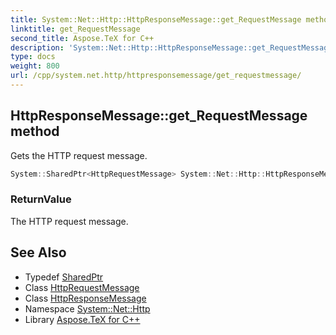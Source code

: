 ```yaml
---
title: System::Net::Http::HttpResponseMessage::get_RequestMessage method
linktitle: get_RequestMessage
second_title: Aspose.TeX for C++
description: 'System::Net::Http::HttpResponseMessage::get_RequestMessage method. Gets the HTTP request message in C++.'
type: docs
weight: 800
url: /cpp/system.net.http/httpresponsemessage/get_requestmessage/
---
```

## HttpResponseMessage::get_RequestMessage method


Gets the HTTP request message.

```cpp
System::SharedPtr<HttpRequestMessage> System::Net::Http::HttpResponseMessage::get_RequestMessage() const
```


### ReturnValue

The HTTP request message.

## See Also

* Typedef [SharedPtr](../../../system/sharedptr/)
* Class [HttpRequestMessage](../../httprequestmessage/)
* Class [HttpResponseMessage](../)
* Namespace [System::Net::Http](../../)
* Library [Aspose.TeX for C++](../../../)
